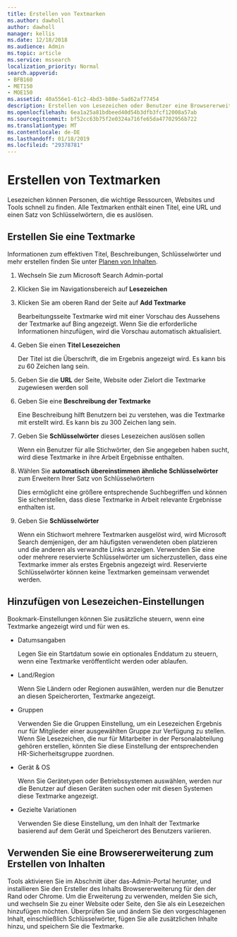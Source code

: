 ```yaml
---
title: Erstellen von Textmarken
ms.author: dawholl
author: dawholl
manager: kellis
ms.date: 12/18/2018
ms.audience: Admin
ms.topic: article
ms.service: mssearch
localization_priority: Normal
search.appverid:
- BFB160
- MET150
- MOE150
ms.assetid: 40a556e1-61c2-4bd3-b80e-5ad62af77454
description: Erstellen von Lesezeichen oder Benutzer eine Browsererweiterung Abfrageergebnissen Arbeit Microsoft Search hinzu
ms.openlocfilehash: 6ea1a25a81bdbeed40d54b3dfb3fcf12008a57ab
ms.sourcegitcommit: bf52cc63b75f2e0324a716fe65da47702956b722
ms.translationtype: MT
ms.contentlocale: de-DE
ms.lasthandoff: 01/18/2019
ms.locfileid: "29378781"
---
```

# <a name="create-bookmarks"></a>Erstellen von Textmarken

Lesezeichen können Personen, die wichtige Ressourcen, Websites und Tools schnell zu finden. Alle Textmarken enthält einen Titel, eine URL und einen Satz von Schlüsselwörtern, die es auslösen.
  
## <a name="create-a-bookmark"></a>Erstellen Sie eine Textmarke

Informationen zum effektiven Titel, Beschreibungen, Schlüsselwörter und mehr erstellen finden Sie unter [Planen von Inhalten](plan-your-content.md).
  
1. Wechseln Sie zum Microsoft Search Admin-portal
    
2. Klicken Sie im Navigationsbereich auf **Lesezeichen**
    
3. Klicken Sie am oberen Rand der Seite auf **Add Textmarke**
    
    Bearbeitungsseite Textmarke wird mit einer Vorschau des Aussehens der Textmarke auf Bing angezeigt. Wenn Sie die erforderliche Informationen hinzufügen, wird die Vorschau automatisch aktualisiert.
    
4. Geben Sie einen **Titel Lesezeichen**
    
    Der Titel ist die Überschrift, die im Ergebnis angezeigt wird. Es kann bis zu 60 Zeichen lang sein.
    
5. Geben Sie die **URL** der Seite, Website oder Zielort die Textmarke zugewiesen werden soll 
    
6. Geben Sie eine **Beschreibung der Textmarke**
    
    Eine Beschreibung hilft Benutzern bei zu verstehen, was die Textmarke mit erstellt wird. Es kann bis zu 300 Zeichen lang sein.
    
7. Geben Sie **Schlüsselwörter** dieses Lesezeichen auslösen sollen 
    
    Wenn ein Benutzer für alle Stichwörter, den Sie angegeben haben sucht, wird diese Textmarke in ihre Arbeit Ergebnisse enthalten.
    
8. Wählen Sie **automatisch übereinstimmen ähnliche Schlüsselwörter** zum Erweitern Ihrer Satz von Schlüsselwörtern 
    
    Dies ermöglicht eine größere entsprechende Suchbegriffen und können Sie sicherstellen, dass diese Textmarke in Arbeit relevante Ergebnisse enthalten ist.
    
9. Geben Sie **Schlüsselwörter**
    
    Wenn ein Stichwort mehrere Textmarken ausgelöst wird, wird Microsoft Search demjenigen, der am häufigsten verwendeten oben platzieren und die anderen als verwandte Links anzeigen. Verwenden Sie eine oder mehrere reservierte Schlüsselwörter um sicherzustellen, dass eine Textmarke immer als erstes Ergebnis angezeigt wird. Reservierte Schlüsselwörter können keine Textmarken gemeinsam verwendet werden.
    
## <a name="add-bookmark-settings"></a>Hinzufügen von Lesezeichen-Einstellungen

Bookmark-Einstellungen können Sie zusätzliche steuern, wenn eine Textmarke angezeigt wird und für wen es.
  
- Datumsangaben
    
    Legen Sie ein Startdatum sowie ein optionales Enddatum zu steuern, wenn eine Textmarke veröffentlicht werden oder ablaufen. 
    
- Land/Region
    
    Wenn Sie Ländern oder Regionen auswählen, werden nur die Benutzer an diesen Speicherorten, Textmarke angezeigt.
    
- Gruppen
    
    Verwenden Sie die Gruppen Einstellung, um ein Lesezeichen Ergebnis nur für Mitglieder einer ausgewählten Gruppe zur Verfügung zu stellen. Wenn Sie Lesezeichen, die nur für Mitarbeiter in der Personalabteilung gehören erstellen, könnten Sie diese Einstellung der entsprechenden HR-Sicherheitsgruppe zuordnen.
    
- Gerät &amp; OS
    
    Wenn Sie Gerätetypen oder Betriebssystemen auswählen, werden nur die Benutzer auf diesen Geräten suchen oder mit diesen Systemen diese Textmarke angezeigt.
    
- Gezielte Variationen
    
    Verwenden Sie diese Einstellung, um den Inhalt der Textmarke basierend auf dem Gerät und Speicherort des Benutzers variieren.
    
## <a name="use-a-browser-extension-to-create-content"></a>Verwenden Sie eine Browsererweiterung zum Erstellen von Inhalten

Tools aktivieren Sie im Abschnitt über das-Admin-Portal herunter, und installieren Sie den Ersteller des Inhalts Browsererweiterung für den der Rand oder Chrome. Um die Erweiterung zu verwenden, melden Sie sich, und wechseln Sie zu einer Website oder Seite, den Sie als ein Lesezeichen hinzufügen möchten. Überprüfen Sie und ändern Sie den vorgeschlagenen Inhalt, einschließlich Schlüsselwörter, fügen Sie alle zusätzlichen Inhalte hinzu, und speichern Sie die Textmarke.